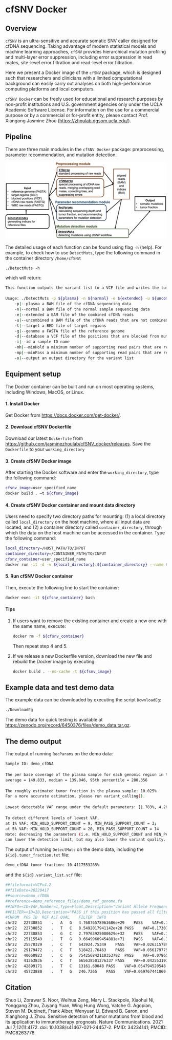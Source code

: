 # cfSNV Docker



## Overview

`cfSNV` is an ultra-sensitive and accurate somatic SNV caller designed for cfDNA sequencing. Taking advantage of modern statistical models and machine learning approaches, `cfSNV` provides hierarchical mutation profiling and multi-layer error suppression, including error suppression in read mates, site-level error filtration and read-level error filtration. 

Here we present a Docker image of the `cfSNV` package, which is designed such that researchers and clinicians with a limited computational background can easily carry out analyses on both high-performance computing platforms and local computers.

`cfSNV Docker` can be freely used for educational and research purposes by non-profit institutions and U.S. government agencies only under the UCLA Academic Software License. For information on the use for a commercial purpose or by a commercial or for-profit entity, please contact Prof. Xiangong Jasmine Zhou (https://zhoulab.dgsom.ucla.edu/).



## Pipeline

There are three main modules in the `cfSNV Docker` package: preprocessing, parameter recommendation, and mutation detection. 

![cfSNV_pipeline](./pic/cfSNV_pipeline.jpg)

The detailed usage of each function can be found using flag `-h` (help). For example, to check how to use `DetectMuts`, type the following command in the container directory `/home/cfSNV`:

```
./DetectMuts -h
```

which will return:

```bash
This function outputs the variant list to a VCF file and writes the tumor fraction to a TXT file.

Usage: ./DetectMuts -p ${plasma} -n ${normal} -e ${extended} -u ${uncombined} -t ${target} -g ${genome} -d ${database} -i ${id} -mh ${minHold} -mp ${minPass} -o ${output}
	-p|--plasma a BAM file of the cfDNA sequencing data
	-n|--normal a BAM file of the normal sample sequencing data
	-e|--extended a BAM file of the combined cfDNA reads
	-u|--uncombined a BAM file of the cfDNA reads that are not combined
	-t|--target a BED file of target regions
	-g|--genome a FASTA file of the reference genome
	-d|--database a VCF file of the positions that are blocked from mutation calling, e.g. a common SNP database
	-i|--id a sample ID name
	-mh|--minHold a minimum number of supporting read pairs that are required for mutations in the HOLD category. Default is 12
	-mp|--minPass a minimum number of supporting read pairs that are required for mutations in the PASS category. Default is 5
	-o|--output an output directory for the variant list
```



## Equipment setup

The Docker container can be built and run on most operating systems, including Windows, MacOS, or Linux.

#### 1. Install Docker 

Get Docker from https://docs.docker.com/get-docker/.

#### 2. Download cfSNV Dockerfile

Download our latest `Dockerfile` from https://github.com/jasminezhoulab/cfSNV_docker/releases. Save the `Dockerfile` to your `working_directory`

#### 3. Create cfSNV Docker image

After starting the Docker software and enter the `working_directory`, type the following command:

```bash
cfsnv_image=user_specified_name
docker build . –t ${cfsnv_image}
```

#### 4. Create cfSNV Docker container and mount data directory

Users need to specify two directory paths for mounting: (1) a local directory called `local_directory` on the host machine, where all input data are located, and (2) a container directory called `container_directory`, through which the data on the host machine can be accessed in the container. Type the following command:

```	bash
local_directory=/HOST_PATH/TO/INPUT
container_directory=/CONTAINER_PATH/TO/INPUT
cfsnv_container=user_specified_name
docker run -it -d -v ${local_directory}:${container_directory} --name ${cfsnv_container} ${cfsnv_image} bash
```

#### 5. Run cfSNV Docker container

Then, execute the following line to start the container:

```bash
docker exec -it ${cfsnv_container} bash
```

#### Tips

1. If users want to remove the existing container and create a new one with the same name, execute:

   ```bash
   docker rm -f ${cfsnv_container}
   ```

   Then repeat step 4 and 5.

2. If we release a new Dockerfile version, download the new file and rebuild the Docker image by executing:

   ```bash
   docker build . --no-cache -t ${cfsnv_image}
   ```



## Example data and test demo data

The example data can be downloaded by executing the script `DownloadEg`:

```bash
./DownloadEg
```

The demo data for quick testing is available at https://zenodo.org/record/6450376/files/demo_data.tar.gz. 



## The demo output

The output of running `RecParams` on the demo data:

```bash
Sample ID: demo_cfDNA

The per base coverage of the plasma sample for each genomic region in the target bed file:
average = 149.833, median = 139.046, 95th percentile = 280.356 

The roughly estimated tumor fraction in the plasma sample: 10.025% 
For a more accurate estimation, please run variant_calling(). 

Lowest detectable VAF range under the default parameters: [1.783%, 4.28%] 

To detect different levels of lowest VAF, 
at 1% VAF: MIN_HOLD_SUPPORT_COUNT = 9, MIN_PASS_SUPPORT_COUNT = 3; 
at 5% VAF: MIN_HOLD_SUPPORT_COUNT = 20, MIN_PASS_SUPPORT_COUNT = 14 
Note: decreasing the parameters (i.e. MIN_HOLD_SUPPORT_COUNT and MIN_PASS_SUPPORT_COUNT) 
can lower the detection limit, but may also lower the variant quality.
```

The output of running `DetectMuts` on the demo data, including the `${id}.tumor_fraction.txt` file:

```bash
demo_cfDNA tumor fraction: 10.4117553285%
```

and the `${id}.variant_list.vcf` file:

```bash
##fileformat=VCFv4.2
##fileDate=20220417
##source=demo_cfDNA
##reference=demo_reference_files/demo_ref_genome.fa
##INFO=<ID=VAF,Number=1,Type=Float,Description="Variant Allele Frequency">
##FILTER=<ID=ID,Description="PASS if this position has passed all filters">
#CHROM	POS	ID	REF	ALT	QUAL	FILTER	INFO
chr22	22730851	.	A	G	4.76876578963686e+29	PASS	VAF=0.177570093458
chr22	22730852	.	T	C	8.5492017941142e+28	PASS	VAF=0.173076923077
chr22	22730853	.	G	C	2.79763925080629e+32	PASS	VAF=0.173076923077
chr22	25115549	.	T	G	9.66499609454881e+71	PASS	VAF=0.189189189189
chr22	25570329	.	C	T	643924.75349	PASS	VAF=0.026315789474
chr22	29179472	.	C	T	518422.76463	PASS	VAF=0.056179775281
chr22	40660923	.	C	G	754256842110353792	PASS	VAF=0.078651685393
chr22	41363836	.	C	T	665638501276337	PASS	VAF=0.042553191489
chr22	42899171	.	T	C	13161.69048	PASS	VAF=0.054794520548
chr22	45723880	.	T	G	246.7265	PASS	VAF=0.069767441860
```



## Citation

Shuo Li, Zorawar S. Noor, Weihua Zeng, Mary L. Stackpole, Xiaohui Ni, Yonggang Zhou, Zuyang Yuan, Wing Hung Wong, Vatche G. Agopian, Steven M. Dubinett, Frank Alber, Wenyuan Li, Edward B. Garon, and Xianghong J. Zhou. Sensitive detection of tumor mutations from blood and its application to immunotherapy prognosis. Nature Communications. 2021 Jul 7;12(1):4172. doi: 10.1038/s41467-021-24457-2. PMID: 34234141; PMCID: PMC8263778.

